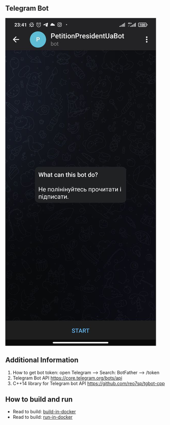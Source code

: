 ## Telegram Bot

![Screen Shot](md/MergedDocument.jpg)

## Additional Information
1. How to get bot token: open Telegram --> Search: BotFather --> /token
2. Telegram Bot API https://core.telegram.org/bots/api
3. C++14 library for Telegram bot API https://github.com/reo7sp/tgbot-cpp

## How to build and run
- Read to build: [build-in-docker](/docker/build-in-docker.md)
- Read to build: [run-in-docker](/docker/run-in-docker.md)

